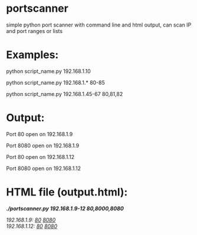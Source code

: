 # portscanner
simple python port scanner with command line and html output, can scan IP and port ranges or lists

# Examples:
  python script_name.py 192.168.1.10
  
  python script_name.py 192.168.1.* 80-85
 
  python script_name.py 192.168.1.45-67 80,81,82


# Output:

Port 80 open on 192.168.1.9

Port 8080 open on 192.168.1.9

Port 80 open on 192.168.1.12

Port 8080 open on 192.168.1.12


# HTML file (output.html):
<html><body><i><p><strong>./portscanner.py 192.168.1.9-12 80,8000,8080</strong></p>192.168.1.9: <a href="http://192.168.1.9:80" target="_blank">80</a> <a href="http://192.168.1.9:8080" target="_blank">8080</a> <br/>192.168.1.12: <a href="http://192.168.1.12:80" target="_blank">80</a> <a href="http://192.168.1.12:8080" target="_blank">8080</a> <br/></i></body></html>
